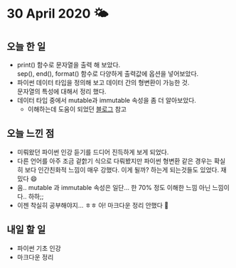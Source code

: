 # 30 April 2020 🌤
## 오늘 한 일
  - print() 함수로 문자열을 출력 해 보았다.  
    sep(), end(), format() 함수로 다양하게 출력값에 옵션을 넣어보았다.
  - 파이썬 데이터 타입을 정의해 보고 데이터 간의 형변환이 가능한 것.  
    문자열의 특성에 대해서 정리 했다.
  - 데이터 타입 중에서 mutable과 immutable 속성을 좀 더 알아보았다. 
    - 이해하는데 도움이 되었던 [블로그](https://zzonglove.tistory.com/21) 참고


## 오늘 느낀 점
  - 미뤄왔던 파이썬 인강 듣기를 드디어 진득하게 보게 되었다.
  - 다른 언어를 아주 조금 겉핡기 식으로 다뤄봤지만 파이썬 형변환 같은 경우는 확실히 보다 인간친화적 느낌이 매우 강했다. 이게 될까? 하는게 되는것들도 있었다. 재밌다 😄
  - 음.. mutable 과 immutable 속성은 일단... 한 70% 정도 이해한 느낌 아닌 느낌이다.. 하하;;
  - 이젠 착실히 공부해야지... ㅎㅎ 아! 마크다운 정리 안했다 🐔

## 내일 할 일
  - 파이썬 기초 인강
  - 마크다운 정리